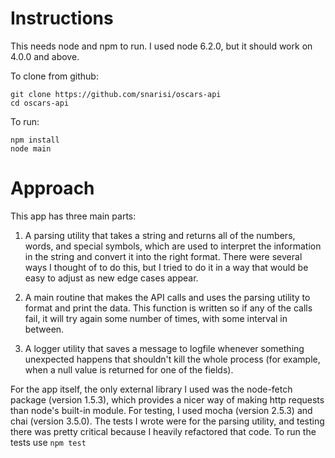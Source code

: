 # Instructions

This needs node and npm to run. I used node 6.2.0, but it should work on 4.0.0 and above.

To clone from github:
```
git clone https://github.com/snarisi/oscars-api
cd oscars-api
```

To run:
```
npm install
node main
```

# Approach

This app has three main parts:

1. A parsing utility that takes a string and returns all of the numbers, words, and special symbols, which are used to interpret the information in the string and convert it into the right format. There were several ways I thought of to do this, but I tried to do it in a way that would be easy to adjust as new edge cases appear.

2. A main routine that makes the API calls and uses the parsing utility to format and print the data. This function is written so if any of the calls fail, it will try again some number of times, with some interval in between.

3. A logger utility that saves a message to logfile whenever something unexpected happens that shouldn't kill the whole process (for example, when a null value is returned for one of the fields).

For the app itself, the only external library I used was the node-fetch package (version 1.5.3), which provides a nicer way of making http requests than node's built-in module. For testing, I used mocha (version 2.5.3) and chai (version 3.5.0). The tests I wrote were for the parsing utility, and testing there was pretty critical because I heavily refactored that code. To run the tests use `npm test`
